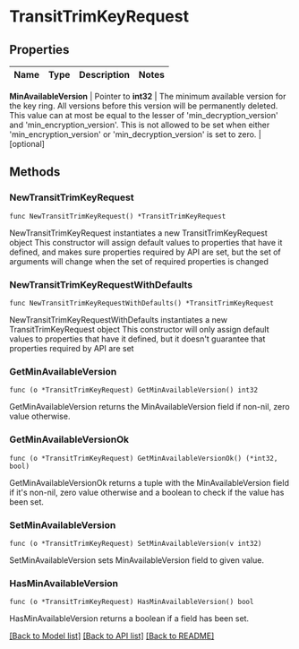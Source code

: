 # TransitTrimKeyRequest


## Properties

Name | Type | Description | Notes
------------ | ------------- | ------------- | -------------


**MinAvailableVersion** | Pointer to **int32** | The minimum available version for the key ring. All versions before this version will be permanently deleted. This value can at most be equal to the lesser of &#x27;min_decryption_version&#x27; and &#x27;min_encryption_version&#x27;. This is not allowed to be set when either &#x27;min_encryption_version&#x27; or &#x27;min_decryption_version&#x27; is set to zero. | [optional] 



## Methods


### NewTransitTrimKeyRequest

`func NewTransitTrimKeyRequest() *TransitTrimKeyRequest`

NewTransitTrimKeyRequest instantiates a new TransitTrimKeyRequest object
This constructor will assign default values to properties that have it defined,
and makes sure properties required by API are set, but the set of arguments
will change when the set of required properties is changed

### NewTransitTrimKeyRequestWithDefaults

`func NewTransitTrimKeyRequestWithDefaults() *TransitTrimKeyRequest`

NewTransitTrimKeyRequestWithDefaults instantiates a new TransitTrimKeyRequest object
This constructor will only assign default values to properties that have it defined,
but it doesn't guarantee that properties required by API are set


### GetMinAvailableVersion

`func (o *TransitTrimKeyRequest) GetMinAvailableVersion() int32`

GetMinAvailableVersion returns the MinAvailableVersion field if non-nil, zero value otherwise.

### GetMinAvailableVersionOk

`func (o *TransitTrimKeyRequest) GetMinAvailableVersionOk() (*int32, bool)`

GetMinAvailableVersionOk returns a tuple with the MinAvailableVersion field if it's non-nil, zero value otherwise
and a boolean to check if the value has been set.

### SetMinAvailableVersion

`func (o *TransitTrimKeyRequest) SetMinAvailableVersion(v int32)`

SetMinAvailableVersion sets MinAvailableVersion field to given value.


### HasMinAvailableVersion

`func (o *TransitTrimKeyRequest) HasMinAvailableVersion() bool`

HasMinAvailableVersion returns a boolean if a field has been set.









[[Back to Model list]](../README.md#documentation-for-models) [[Back to API list]](../README.md#documentation-for-api-endpoints) [[Back to README]](../README.md)


